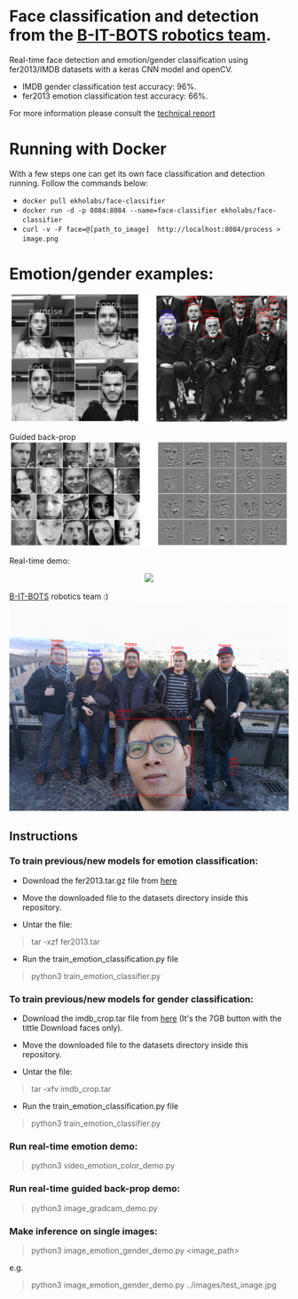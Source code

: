 # Face classification and detection from the [B-IT-BOTS robotics team](https://mas-group.inf.h-brs.de/?page_id=622).
Real-time face detection and emotion/gender classification using fer2013/IMDB datasets with a keras CNN model and openCV.
* IMDB gender classification test accuracy: 96%.
* fer2013 emotion classification test accuracy: 66%.

For more information please consult the [technical report](https://github.com/oarriaga/face_classification/blob/master/technical_report.pdf)

# Running with Docker

With a few steps one can get its own face classification and detection running. Follow the commands below:

* ```docker pull ekholabs/face-classifier```
* ```docker run -d -p 8084:8084 --name=face-classifier ekholabs/face-classifier```
* ```curl -v -F face=@[path_to_image]  http://localhost:8084/process > image.png```

# Emotion/gender examples:

![alt tag](images/demo_results.png)

Guided back-prop
![alt tag](images/gradcam_results.png)

Real-time demo:
<div align='center'>
  <img src='images/color_demo.gif' width='400px'>
</div>

[B-IT-BOTS](https://mas-group.inf.h-brs.de/?page_id=622) robotics team :)
![alt tag](images/robocup_team.png)

## Instructions

### To train previous/new models for emotion classification:


* Download the fer2013.tar.gz file from [here](https://www.kaggle.com/c/challenges-in-representation-learning-facial-expression-recognition-challenge/data)

* Move the downloaded file to the datasets directory inside this repository.

* Untar the file:
> tar -xzf fer2013.tar

* Run the train_emotion_classification.py file
> python3 train_emotion_classifier.py

### To train previous/new models for gender classification:

* Download the imdb_crop.tar file from [here](https://data.vision.ee.ethz.ch/cvl/rrothe/imdb-wiki/) (It's the 7GB button with the tittle Download faces only).

* Move the downloaded file to the datasets directory inside this repository.

* Untar the file:
> tar -xfv imdb_crop.tar

* Run the train_emotion_classification.py file
> python3 train_emotion_classifier.py

### Run real-time emotion demo:
> python3 video_emotion_color_demo.py

### Run real-time guided back-prop demo:
> python3 image_gradcam_demo.py

### Make inference on single images:
> python3 image_emotion_gender_demo.py <image_path>

e.g.

> python3 image_emotion_gender_demo.py ../images/test_image.jpg
